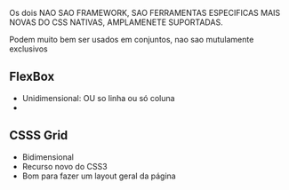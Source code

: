 Os dois NAO SAO FRAMEWORK, SAO FERRAMENTAS ESPECIFICAS MAIS NOVAS DO CSS NATIVAS, AMPLAMENETE SUPORTADAS.

Podem muito bem ser usados em conjuntos, nao sao mutulamente exclusivos

## FlexBox
+ Unidimensional: OU so linha ou só coluna
+

## CSSS Grid
+ Bidimensional
+ Recurso novo do CSS3
+ Bom para fazer um layout geral da página
